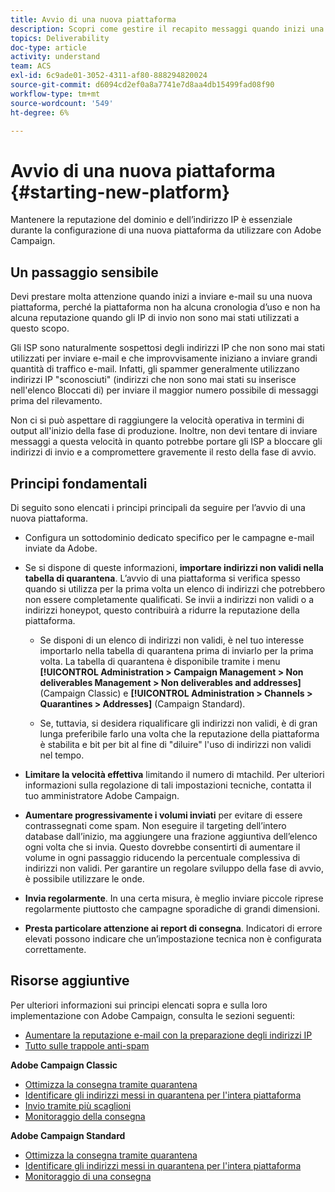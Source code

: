 ```yaml
---
title: Avvio di una nuova piattaforma
description: Scopri come gestire il recapito messaggi quando inizi una nuova piattaforma con Adobe Campaign.
topics: Deliverability
doc-type: article
activity: understand
team: ACS
exl-id: 6c9ade01-3052-4311-af80-888294820024
source-git-commit: d6094cd2ef0a8a7741e7d8aa4db15499fad08f90
workflow-type: tm+mt
source-wordcount: '549'
ht-degree: 6%

---
```


# Avvio di una nuova piattaforma {#starting-new-platform}

Mantenere la reputazione del dominio e dell’indirizzo IP è essenziale durante la configurazione di una nuova piattaforma da utilizzare con Adobe Campaign.

## Un passaggio sensibile

Devi prestare molta attenzione quando inizi a inviare e-mail su una nuova piattaforma, perché la piattaforma non ha alcuna cronologia d’uso e non ha alcuna reputazione quando gli IP di invio non sono mai stati utilizzati a questo scopo.

Gli ISP sono naturalmente sospettosi degli indirizzi IP che non sono mai stati utilizzati per inviare e-mail e che improvvisamente iniziano a inviare grandi quantità di traffico e-mail. Infatti, gli spammer generalmente utilizzano indirizzi IP &quot;sconosciuti&quot; (indirizzi che non sono mai stati su inserisce nell&#39;elenco Bloccati di) per inviare il maggior numero possibile di messaggi prima del rilevamento.

Non ci si può aspettare di raggiungere la velocità operativa in termini di output all&#39;inizio della fase di produzione. Inoltre, non devi tentare di inviare messaggi a questa velocità in quanto potrebbe portare gli ISP a bloccare gli indirizzi di invio e a compromettere gravemente il resto della fase di avvio.

## Principi fondamentali

Di seguito sono elencati i principi principali da seguire per l’avvio di una nuova piattaforma.

* Configura un sottodominio dedicato specifico per le campagne e-mail inviate da Adobe.

* Se si dispone di queste informazioni, **importare indirizzi non validi nella tabella di quarantena**.
L’avvio di una piattaforma si verifica spesso quando si utilizza per la prima volta un elenco di indirizzi che potrebbero non essere completamente qualificati. Se invii a indirizzi non validi o a indirizzi honeypot, questo contribuirà a ridurre la reputazione della piattaforma.

   * Se disponi di un elenco di indirizzi non validi, è nel tuo interesse importarlo nella tabella di quarantena prima di inviarlo per la prima volta. La tabella di quarantena è disponibile tramite i menu **[!UICONTROL Administration > Campaign Management > Non deliverables Management > Non deliverables and addresses]** (Campaign Classic) e **[!UICONTROL Administration > Channels > Quarantines > Addresses]** (Campaign Standard).

   * Se, tuttavia, si desidera riqualificare gli indirizzi non validi, è di gran lunga preferibile farlo una volta che la reputazione della piattaforma è stabilita e bit per bit al fine di &quot;diluire&quot; l&#39;uso di indirizzi non validi nel tempo.

* **Limitare la velocità effettiva** limitando il numero di mtachild. Per ulteriori informazioni sulla regolazione di tali impostazioni tecniche, contatta il tuo amministratore Adobe Campaign.

* **Aumentare progressivamente i volumi inviati** per evitare di essere contrassegnati come spam. Non eseguire il targeting dell’intero database dall’inizio, ma aggiungere una frazione aggiuntiva dell’elenco ogni volta che si invia. Questo dovrebbe consentirti di aumentare il volume in ogni passaggio riducendo la percentuale complessiva di indirizzi non validi. Per garantire un regolare sviluppo della fase di avvio, è possibile utilizzare le onde.

* **Invia regolarmente**. In una certa misura, è meglio inviare piccole riprese regolarmente piuttosto che campagne sporadiche di grandi dimensioni.
* **Presta particolare attenzione ai report di consegna**. Indicatori di errore elevati possono indicare che un’impostazione tecnica non è configurata correttamente.

## Risorse aggiuntive

Per ulteriori informazioni sui principi elencati sopra e sulla loro implementazione con Adobe Campaign, consulta le sezioni seguenti:

* [Aumentare la reputazione e-mail con la preparazione degli indirizzi IP](../../help/additional-resources/increase-reputation-with-ip-warming.md)
* [Tutto sulle trappole anti-spam](../../help/additional-resources/all-about-spam-traps.md)

**Adobe Campaign Classic**

* [Ottimizza la consegna tramite quarantena](https://experienceleague.adobe.com/docs/campaign-classic/using/sending-messages/monitoring-deliveries/understanding-quarantine-management.html#optimizing-your-delivery-through-quarantines)
* [Identificare gli indirizzi messi in quarantena per l&#39;intera piattaforma](https://experienceleague.adobe.com/docs/campaign-classic/using/sending-messages/monitoring-deliveries/understanding-quarantine-management.html#identifying-quarantined-addresses-for-the-entire-platform)
* [Invio tramite più scaglioni](https://experienceleague.adobe.com/docs/campaign-classic/using/sending-messages/key-steps-when-creating-a-delivery/steps-sending-the-delivery.html#sending-using-multiple-waves)
* [Monitoraggio della consegna](https://experienceleague.adobe.com/docs/campaign-classic/using/sending-messages/monitoring-deliveries/about-delivery-monitoring.html?lang=it#sending-messages)

**Adobe Campaign Standard**

* [Ottimizza la consegna tramite quarantena](https://experienceleague.adobe.com/docs/campaign-standard/using/testing-and-sending/monitoring-messages/understanding-quarantine-management.html#optimizing-your-delivery-through-quarantines)
* [Identificare gli indirizzi messi in quarantena per l&#39;intera piattaforma](https://experienceleague.adobe.com/docs/campaign-standard/using/testing-and-sending/monitoring-messages/understanding-quarantine-management.html)
* [Monitoraggio di una consegna](https://experienceleague.adobe.com/docs/campaign-standard/using/testing-and-sending/monitoring-messages/monitoring-a-delivery.html?lang=it)
